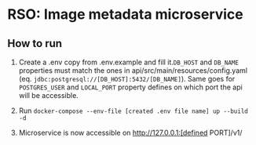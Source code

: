 # RSO: Image metadata microservice

## How to run

1. Create a .env copy from .env.example and fill it.`DB_HOST` and `DB_NAME` properties must match the ones in api/src/main/resources/config.yaml (eq. `jdbc:postgresql://[DB_HOST]:5432/[DB_NAME]`). Same goes for `POSTGRES_USER` and `LOCAL_PORT` property defines on which port the api will be accessible.

2. Run `docker-compose --env-file [created .env file name] up --build -d`

3. Microservice is now accessible on http://127.0.0.1:[defined PORT]/v1/
